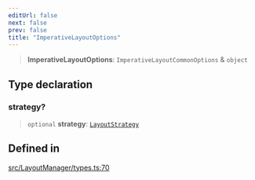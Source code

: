 ```yaml
---
editUrl: false
next: false
prev: false
title: "ImperativeLayoutOptions"
---
```


> **ImperativeLayoutOptions**: `ImperativeLayoutCommonOptions` & `object`

## Type declaration

### strategy?

> `optional` **strategy**: [`LayoutStrategy`](/api/classes/layoutstrategy/)

## Defined in

[src/LayoutManager/types.ts:70](https://github.com/fabricjs/fabric.js/blob/v6.0.0-rc4/src/LayoutManager/types.ts#L70)
